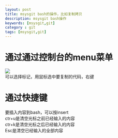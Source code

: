 ```yaml
---
layout: post
title: msysgit bash的操作，比如复制拷贝 
description: msysgit bash操作
keywords: [msysgit,git]
category : git
tags: [msysgit,git]
---
```

<h1>通过通过控制台的menu菜单</h1>
<img src="/mjj/assets/images/git/msysgit/1.jpg">
<br/>可以选择标记，用鼠标选中要复制的代码，右键
<h1>通过快捷键</h1>
要插入内容到bash，可以按insert<br/>
ctr+u是清空光标之前已经输入的内容<br/>
ctr+k是清空光标之后已经输入的内容<br/>
Esc是清空已经输入的全部内容<br/>


